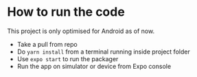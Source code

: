 # How to run the code

This project is only optimised for Android as of now.
- Take a pull from repo
- Do `yarn install` from a terminal running inside project folder
- Use `expo start` to run the packager
- Run the app on simulator or device from Expo console

